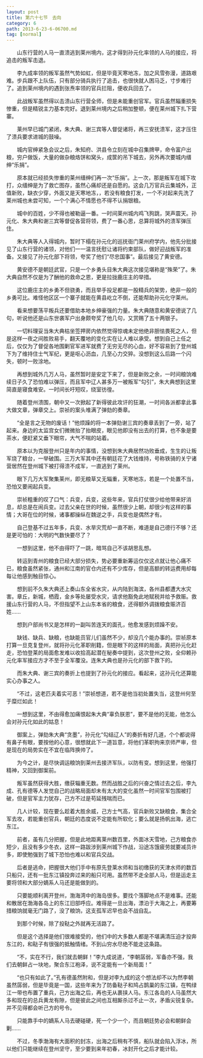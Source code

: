 ```yaml
---
layout: post
title: 第六十七节　去向
category: 6
path: 2013-6-23-6-06700.md
tag: [normal]
---
```


　　山东行营的人马一直溃逃到莱州境内，这才得到孙元化率领的人马的接应，将追击的叛军击退。

　　李九成率领的叛军虽然气势如虹，但是毕竟天寒地冻，加之风雪弥漫，道路艰难。步兵跟不上队伍，只有部分骑兵执行了追击，也很快就人困马乏，寸步难行了。追到莱州境内的遇到张焘率领的官兵拦阻，便收兵回去了。

　　此战叛军虽然得以击溃山东行营全师，但是未能重创官军。官兵虽然辎重损失惨重，但是精锐主力基本完好。退到莱州境内之后稍加整顿，便在莱州城下扎下营寨。

　　莱州早已城门紧闭，朱大典、谢三宾等人督促诸将，再三安抚溃军，这才压住了溃兵要求进城的鼓噪。

　　城内官绅紧急会议之后，朱知府、洪县令立刻在城中召集牌甲，命令富户出粮，穷户做饭，大量的做杂粮烙饼和窝头，成筐的吊下城去，另外再次要城内缙绅“乐捐”。

　　原本就已经损失惨重的莱州缙绅们再一次“乐捐”。上一次，那是叛军在城下攻打，众缙绅是为了救亡图存，虽然心痛却还是自愿的。这会几万官兵云集城外，正值新败，缺衣少穿，外面又是天寒地冻，，若没有粮食打发，一个不对起来先洗了莱州城也未尝可知，一个个满心不情愿也不得不认捐银粮。

　　城中的百姓，少不得也被勒逼一番。一时间莱州城内鸡飞狗跳，哭声震天。孙元化、朱大典和谢三宾等督促各营将领，费了一番心思，总算将城外的溃军弹压住。

　　朱大典等人入得城内，暂时下榻在孙元化的巡抚衙门莱州府学内，他先分批接见了山东行营的诸领，对他们一一温言抚慰让诸将约束部队，做好迎战叛军的准备。又接见了孙元化部下将领，夸奖了他们“尽忠国事”。最后接见了黄安德。

　　黄安德不是朝廷武官，只是一个乡勇头目朱大典这次接见堪称是“殊荣”了。朱大典自然不仅是为了酬他的救命之恩，更是拉拢鹿庄主的举措。

　　这位鹿庄主的乡勇不但骁勇，而且举手投足都是一股精兵的架势，绝非一般的乡勇可比。难怪他区区一个寨子就能在黄县屹立不倒，还能帮助孙元化守莱州。

　　看来想要荡平叛兵还要借助本地乡绅豪强的力量。朱大典随意和黄安德说了几句，听说他还是山东世袭军户出身颇夸奖了他几句，又赏赐了五十两银子。

　　一切料理妥当朱大典枯坐签押房内依然觉得惊魂未定他绝非胆怯畏死之人，但是这样一夜之间胜败易手，翻天覆地的变化实在让人难以承受。想到自己上任之后，仅仅为了督促各地围剿官军进军就费了无穷无尽的心血，好不容易到了登州城下为了维持住士气军纪，更是呕心沥血，几至心力交猝。没想到这么后路一个闪失，顿时一败涂地。

　　再想到城外几万人马，虽然暂时是安定下来了，但是新败之余，一时间粮饷难续日子久了恐怕难以弹压，而且军中辽人甚多万一被叛军“勾引”，朱大典想到这里简直是寝食难安。一时间长吁短叹，绕室彷徨。

　　随着登州溃围，朝中又一次掀起了新得彼此攻讦的狂潮，一时间各派都拿此事大做文章，弹章交上。崇祯的案头堆满了弹劾的奏章。

　　“全是言之无物的废话！”他烦躁的将一本弹劾谢三宾的奏章丢到了一旁，站了起来。身边的太监宫女们微微抬了抬眼皮，眼见他即没有出去的打算，也不象是要茶水，便赶紧又垂下眼帘，大气不喘的站着。

　　原本以为克服登州只是年内的事情，没想到朱大典居然功败垂成，生生的让叛军烧了粮台，一举破围。三万大军其中还有朝廷花了大钱维持，号称铁骑的关宁诸营居然在登州城下被打得溃不成军，一直逃到了莱州。

　　眼下几万大军聚集莱州，即无粮草又无辎重，天寒地冻，若是一个处置不当，恐怕又要闹起兵变。

　　崇祯粗重的叹了口气：兵变，兵变，这些年来，官兵打仗很少给他带来好消息，却总是在闹兵变。过去父亲在世的时候，虽然很少上朝，却很少有这样的事情；大哥在位的时候，诸事都操纵在魏逆之手，兵变也是偶然才有。

　　自己登基不过五年多，兵变、水旱灾荒却一直不断，难道是自己德行不够？还是更可怕的：大明的气数快要尽了？

　　一想到这里，他不由得吓了一跳，暗骂自己不该胡思乱想。

　　转运到青州的粮食已经大部分损失，势必要重新筹运仅仅这点就让他心痛不已，粮食虽然紧张，通州和江南的官仓内还有不少库存，但是高额的转运费用却每每让他感到触目惊心。

　　想到前不久朱大典还上奏山东全省水灾，从内陆到海滨，各州县都遭大水灾害。章丘，新城，栖霞，金乡等处屡受水灾，请求他豁免此地赋税并给予救赈。救援山东行营的人马，不但指望不上山东本省的粮食，还得额外调拨粮食赈济百姓……

　　想到户部尚书又是怎样的一副叫苦连天的面孔，他愈发感到烦躁不安。

　　缺钱、缺兵、缺粮，也缺能员官儿们虽然不少，却没几个能办事的。崇祯原本打算一旦克复登州，就将孙元化革职削籍，但是眼下的这样的局面，真把孙元化赶走，恐怕登莱的局面愈发难以收拾高起潜在秘奏中提到，这次登州之败，全仰赖孙元化率军接应方才不至于全军覆没。连朱大典也是孙元化的部下救下的。

　　而朱大典、谢三宾的奏折上也提到了孙元化的接应。看起来，这孙元化还算能实心办事之人。

　　“不过，这老匹夫着实可恶！”崇祯想道，若不是他当初处置失当，这登州何至于糜烂如此！

　　一想到这里，不由得愈加痛恨起朱大典“辜负朕恩”，要不是他的无能，他怎么会对孙元化如此的姑息！

　　御案上，弹劾朱大典“贪墨”，孙元化“勾结辽人”的奏折有好几道，个个都说得有鼻子有眼，要按他的心意，很想就此下一道旨意，将他们革职拘来京师严审，但是现在的局势实在不宜在临阵换帅了。

　　为今之计，是尽快调运粮饷到莱州去接济军队，以防有变。想到这里，他强打精神，又回到御案前。

　　叛军虽然获得大胜，缴获辎重无数。然而战胜之后的兴奋之情过去之后，李九成、孔有德等人发觉自己的战略局面却未有太大的变化虽然一时间官军包围被打破，但是官军主力犹存，己方不过是苟延残喘而已。

　　几人计较，现在要么趁着大胜余威，己方士气高，官兵新败又缺粮食，集合全军去攻，若能重创官兵，朝廷的态度说不定能有所软化；要么就是扬帆出海，逃亡东江。

　　前者，虽有几分把握，但是此地距离莱州数百里，外面冰天雪地，己方粮食亦短少，且没有多少冬衣，这样一路跋涉到莱州城下作战，沿途冻饿疲劳就要减员许多，即使勉强到了城下恐怕也难以和官兵交战。

　　后者是逃命，把握很大他们手中有原先登莱水师和当初缴获的天津水师的数百只船只，还有一批东江镇投奔过来的船只可用。虽然带不走全部人马，但是运走主要将领和大部分嫡系人马还是能做到的。

　　只要能顺利离开登州，渤海湾中的海岛很多。要找个落脚地点不是难事。还能和散居在渤海各岛上的东江旧部呼应。难得是一旦出海，漂泊于大海之上，再要筹措粮饷就毫无门路了，没了粮饷，这支孤军迟早也会不战自乱。

　　到那个时候，除了投鞑之外就再无活路了。

　　但是这个选择是他们很难接受的，他们中的大多数人都是不堪满清压迫才投奔东江的，和鞑子有很强的抵触情绪。不到山穷水尽绝不能走这条路。

　　“不，实在不行，我们就去朝鲜！”李九成说道，“李朝孱弱，军备亦不强，我们去朝鲜占一块地，聚合东江袍泽，说不定能有一个新局面！”

　　“也只有如此了。”孔有德虽然附和，但是对李九成的这个想法却不以为然李朝虽然孱弱，但是毕竟是一国，这些年来为了防备鞑子和鸠占鹊巢的东江镇，在鸭绿江一带也布置了重兵，己方出海之后，再也无从裹挟人马。东江各岛的人马虽然大多和现在的总兵黄龙有隙，但是彼此之间也互相厮杀过不止一次，矛盾尖锐复杂。并不见得都会听己方的号令。

　　只能靠手中的嫡系人马去硬碰硬，死一个少一个，而且朝廷势必会和朝鲜会剿……

　　不过，冬季渤海有大面积的封冻，出海之后稍有不慎，船队就会陷入浮冰，所以他们只能继续在登州坚守，至少要到来年初春，冰封开化之后才能计较。
